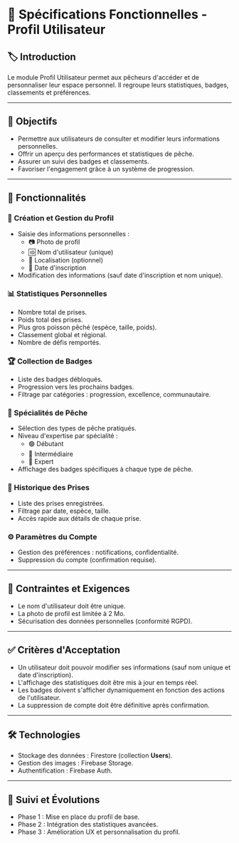 # 📄 Spécifications Fonctionnelles - Profil Utilisateur

## 🏷️ Introduction

Le module Profil Utilisateur permet aux pêcheurs d'accéder et de personnaliser leur espace personnel. Il regroupe leurs statistiques, badges, classements et préférences.

---

## 🎯 Objectifs

- Permettre aux utilisateurs de consulter et modifier leurs informations personnelles.
- Offrir un aperçu des performances et statistiques de pêche.
- Assurer un suivi des badges et classements.
- Favoriser l'engagement grâce à un système de progression.

---

## 🔑 Fonctionnalités

### 📌 Création et Gestion du Profil

- Saisie des informations personnelles :
  - 📷 Photo de profil
  - 🆔 Nom d'utilisateur (unique)
  - 📍 Localisation (optionnel)
  - 📅 Date d'inscription
- Modification des informations (sauf date d'inscription et nom unique).

### 📊 Statistiques Personnelles

- Nombre total de prises.
- Poids total des prises.
- Plus gros poisson pêché (espèce, taille, poids).
- Classement global et régional.
- Nombre de défis remportés.

### 🏆 Collection de Badges

- Liste des badges débloqués.
- Progression vers les prochains badges.
- Filtrage par catégories : progression, excellence, communautaire.

### 🎣 Spécialités de Pêche

- Sélection des types de pêche pratiqués.
- Niveau d'expertise par spécialité :
  - 🟢 Débutant
  - 🔵 Intermédiaire
  - 🔴 Expert
- Affichage des badges spécifiques à chaque type de pêche.

### 🔄 Historique des Prises

- Liste des prises enregistrées.
- Filtrage par date, espèce, taille.
- Accès rapide aux détails de chaque prise.

### ⚙️ Paramètres du Compte

- Gestion des préférences : notifications, confidentialité.
- Suppression du compte (confirmation requise).

---

## 📌 Contraintes et Exigences

- Le nom d'utilisateur doit être unique.
- La photo de profil est limitée à 2 Mo.
- Sécurisation des données personnelles (conformité RGPD).

---

## ✅ Critères d'Acceptation

- Un utilisateur doit pouvoir modifier ses informations (sauf nom unique et date d'inscription).
- L'affichage des statistiques doit être mis à jour en temps réel.
- Les badges doivent s'afficher dynamiquement en fonction des actions de l'utilisateur.
- La suppression de compte doit être définitive après confirmation.

---

## 🛠️ Technologies

- Stockage des données : Firestore (collection **Users**).
- Gestion des images : Firebase Storage.
- Authentification : Firebase Auth.

---

## 📅 Suivi et Évolutions

- Phase 1 : Mise en place du profil de base.
- Phase 2 : Intégration des statistiques avancées.
- Phase 3 : Amélioration UX et personnalisation du profil.
